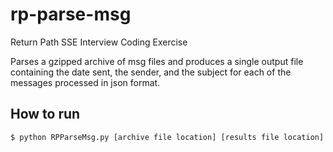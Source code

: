 # rp-parse-msg
Return Path SSE Interview Coding Exercise

Parses a gzipped archive of msg files and produces a single output file containing the date sent, the sender, 
and the subject for each of the messages processed in json format.

## How to run
```$ python RPParseMsg.py [archive file location] [results file location]```
